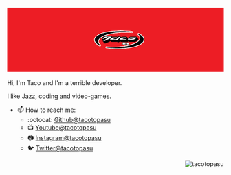 ![Banner](./tacoBanner.png)

Hi, I'm Taco and I'm a terrible developer.

I like Jazz, coding and video-games.

- 📫 How to reach me:
    - :octocat: [Github@tacotopasu](https://github.com/tacotopasu)
    - :tv: [Youtube@tacotopasu](https://www.youtube.com/channel/UC3NOxWnssssid1va68u4VnQ)
    - :camera: [Instagram@tacotopasu](https://www.instagram.com/tacotopasu/)
    - :bird: [Twitter@tacotopasu](https://twitter.com/tacotopasu/)

<p align="right"> <img src="https://komarev.com/ghpvc/?username=tacotopasu&label=Profile%20views&color=D92323&style=flat" alt="tacotopasu" /> </p>
